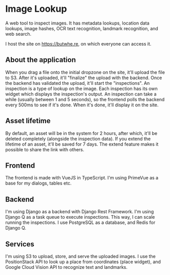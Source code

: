 # Image Lookup
A web tool to inspect images.
It has metadata lookups, location data lookups, image hashes,
OCR text recognition, landmark recognition, and web search.

I host the site on https://butwhe.re,
on which everyone can access it.

## About the application
When you drag a file onto the initial dropzone on the site,
it'll upload the file to S3.
After it's uploaded, it'll "finalize" the upload with the backend.
Once the backend has validated the upload, it'll start the "inspections".
An inspection is a type of lookup on the image.
Each inspection has its own widget which displays the inspection's output.
An inspection can take a while (usually between 1 and 5 seconds),
so the frontend polls the backend every 500ms to see if it's done.
When it's done, it'll display it on the site.

## Asset lifetime
By default, an asset will be in the system for 2 hours,
after which, it'll be deleted completely (alongside the inspection data).
If you extend the lifetime of an asset, it'll be saved for 7 days.
The extend feature makes it possible to share the link with others.

## Frontend
The frontend is made with VueJS in TypeScript.
I'm using PrimeVue as a base for my dialogs, tables etc.

## Backend
I'm using Django as a backend with Django Rest Framework.
I'm using Django Q as a task queue to execute inspections.
This way, I can scale running the inspections.
I use PostgreSQL as a database, and Redis for Django Q.

## Services
I'm using S3 to upload, store, and serve the uploaded images.
I use the PositionStack API to look up a place from coordinates (place widget),
and Google Cloud Vision API to recognize text and landmarks.

